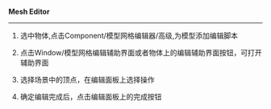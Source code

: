<p>
    <strong>Mesh Editor</strong>
    </p>
    <hr/>
    <ol class=" list-paddingleft-2" style="list-style-type: decimal;">
        <li>
	        <p>
		            选中物体,点击Component/模型网格编辑器/高级,为模型添加编辑脚本<br/>
			            </p>
				        </li>
					    <li>
					            <p>
						                点击Window/模型网格编辑辅助界面或者物体上的编辑辅助界面按钮，可打开辅助界面
								        </p>
									    </li>
									        <li>
										        <p>
											            选择场景中的顶点，在编辑面板上选择操作
												            </p>
													        </li>
														    <li>
														            <p>
															                确定编辑完成后，点击编辑面板上的完成按钮<br/>
																	        </p>
																		    </li>
																		    </ol>
